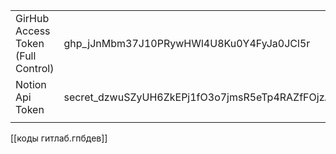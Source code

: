 |                                    |                                                    |
| ---------------------------------- | -------------------------------------------------- |
| GirHub Access Token (Full Control) | 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           |
| Notion Api Token                   | secret_dzwuSZyUH6ZkEPj1fO3o7jmsR5eTp4RAZfFOjzAJ3kk |
|                                    |                                                    |

[[коды гитлаб.гпбдев]]